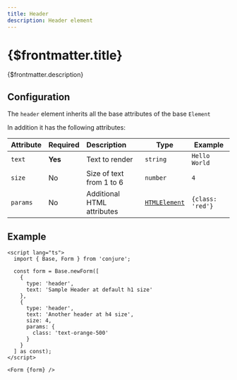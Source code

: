 ```yaml
---
title: Header
description: Header element
---
```


# {$frontmatter.title}

{$frontmatter.description}

## Configuration

The `header` element inherits all the base attributes of the base `Element`

In addition it has the following attributes:

| Attribute | Required | Description                | Type                                                                          | Example          |
| --------- | -------- | :------------------------- | ----------------------------------------------------------------------------- | ---------------- |
| `text`    | **Yes**  | Text to render             | `string`                                                                      | `Hello World`    |
| `size`    | No       | Size of text from 1 to 6   | `number`                                                                      | `4`              |
| `params`  | No       | Additional HTML attributes | [`HTMLElement`](https://developer.mozilla.org/en-US/docs/Web/API/HTMLElement) | `{class: 'red'}` |

## Example

```svelte
<script lang="ts">
  import { Base, Form } from 'conjure';

  const form = Base.newForm([
    {
      type: 'header',
      text: 'Sample Header at default h1 size'
    },
    {
      type: 'header',
      text: 'Another header at h4 size',
      size: 4,
      params: {
        class: 'text-orange-500'
      }
    }
  ] as const);
</script>

<Form {form} />
```

<script lang="ts">
  import { Base, Form } from '$lib';

  const form = Base.newForm([
    {
      type: 'header',
      text: 'Sample Header at default h1 size'
    },
    {
      type: 'header',
      text: 'Another header at h4 size',
      size: 4,
      params: {
        class: 'text-orange-500'
      }
    }
  ]);
</script>

<Form {form} />
